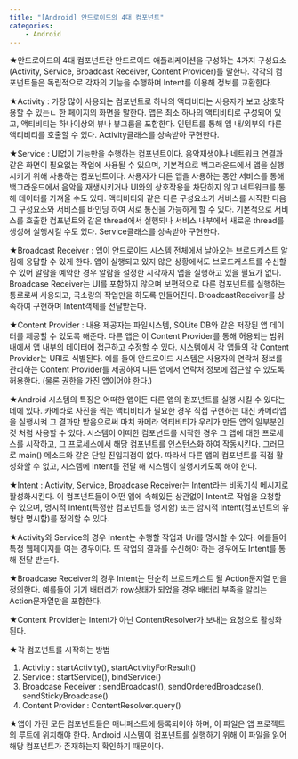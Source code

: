 ```yaml
---
title: "[Android] 안드로이드의 4대 컴포넌트"
categories:
    - Android
---
```

★안드로이드의 4대 컴포넌트란 안드로이드 애플리케이션을 구성하는 4가지 구성요소(Activity, Service, Broadcast Receiver, Content Provider)를 말한다. 각각의 컴포넌트들은 독립적으로 각자의 기능을 수행하며 Intent를 이용해 정보를 교환한다.

★Activity : 가장 많이 사용되는 컴포넌트로 하나의 액티비티는 사용자가 보고 상호작용할 수 있는ㄴ 한 페이지의 화면을 말한다. 앱은 최소 하나의 액티비티로 구성되어 있고, 액티비티는 하나이상의 뷰나 뷰그룹을 포함한다. 인텐트를 통해 앱 내/외부의 다른 액티비티를 호출할 수 있다. Activity클래스를 상속받아 구현한다.

★Service : UI없이 기능만을 수행하는 컴포넌트이다. 음악재생이나 네트워크 연결과 같은 화면이 필요없는 작업에 사용될 수 있으며, 기본적으로 백그라운드에서 앱을 실행시키기 위해 사용하는 컴포넌트이다. 사용자가 다른 앱을 사용하는 동안 서비스를 통해 백그라운드에서 음악을 재생시키거나 UI와의 상호작용을 차단하지 않고 네트워크를 통해 데이터를 가져올 수도 있다. 액티비티와 같은 다른 구성요소가 서비스를 시작한 다음 그 구성요소와 서비스를 바인딩 하여 서로 통신을 가능하게 할 수 있다. 기본적으로 서비스를 호출한 컴포넌트와 같은 thread에서 실행되나 서비스 내부에서 새로운 thread를 생성해 실행시킬 수도 있다. Service클래스를 상속받아 구현한다.

★Broadcast Receiver : 앱이 안드로이드 시스템 전체에서 날아오는 브로드캐스트 알림에 응답할 수 있게 한다. 앱이 실행되고 있지 않은 상황에서도 브로드캐스트를 수신할 수 있어 알람을 예약한 경우 알람을 설정한 시각까지 앱을 실행하고 있을 필요가 없다. Broadcase Receiver는 UI를 포함하지 않으며 보편적으로 다른 컴포넌트를 실행하는 통로로써 사용되고, 극소량의 작업만을 하도록 만들어진다. BroadcastReceiver를 상속하여 구현하며 Intent객체를 전달받는다.

★Content Provider : 내용 제공자는 파일시스템, SQLite DB와 같은 저장된 앱 데이터를 제공할 수 있도록 해준다. 다른 앱은 이 Content Provider를 통해 허용되는 범위 내에서 앱 내부의 데이터에 접근하고 수정할 수 있다. 시스템에서 각 앱들의 각 Content Provider는 URI로 식별된다. 예를 들어 안드로이드 시스템은 사용자의 연락처 정보를 관리하는 Content Provider를 제공하여 다른 앱에서 연락처 정보에 접근할 수 있도록 허용한다. (물론 권한을 가진 앱이어야 한다.)

★Android 시스템의 특징은 어떠한 앱이든 다른 앱의 컴포넌트를 실행 시킬 수 있다는데에 있다. 카메라로 사진을 찍는 액티비티가 필요한 경우 직접 구현하는 대신 카메라앱을 실행시켜 그 결과만 받음으로써 마치 카메라 액티비티가 우리가 만든 앱의 일부분인것 처럼 사용할 수 있다. 시스템이 어떠한 컴포넌트를 시작한 경우 그 앱에 대한 프로세스를 시작하고, 그 프로세스에서 해당 컴포넌트를 인스턴스화 하여 작동시킨다. 그러므로 main() 메소드와 같은 단일 진입지점이 없다. 따라서 다른 앱의 컴포넌트를 직접 활성화할 수 없고, 시스템에 Intent를 전달 해 시스템이 실행시키도록 해야 한다.

★Intent : Activity, Service, Broadcase Receiver는 Intent라는 비동기식 메시지로 활성화시킨다. 이 컴포넌트들이 어떤 앱에 속해있든 상관없이 Intent로 작업을 요청할 수 있으며, 명시적 Intent(특정한 컴포넌트를 명시함) 또는 암시적 Intent(컴포넌트의 유형만 명시함)를 정의할 수 있다.

★Activity와 Service의 경우 Intent는 수행할 작업과 Uri를 명시할 수 있다. 예를들어 특정 웹페이지를 여는 경우이다. 또 작업의 결과를 수신해야 하는 경우에도 Intent를 통해 전달 받는다.

★Broadcase Receiver의 경우 Intent는 단순히 브로드캐스트 될 Action문자열 만을 정의한다. 예를들어 기기 배터리가 row상태가 되었을 경우 배터리 부족을 알리는 Action문자열만을 포함한다.

★Content Provider는 Intent가 아닌 ContentResolver가 보내는 요청으로 활성화 된다.

★각 컴포넌트를 시작하는 방법
1. Activity : startActivity(), startActivityForResult()
2. Service : startService(), bindService()
3. Broadcase Receiver : sendBroadcast(), sendOrderedBroadcase(), sendStickyBroadcase()
4. Content Provider : ContentResolver.query()

★앱이 가진 모든 컴포넌트들은 매니페스트에 등록되어야 하며, 이 파일은 앱 프로젝트의 루트에 위치해야 한다. Android 시스템이 컴포넌트를 실행하기 위해 이 파일을 읽어 해당 컴포넌트가 존재하는지 확인하기 때문이다.